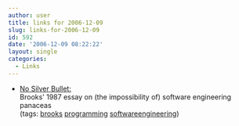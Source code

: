 ```yaml
---
author: user
title: links for 2006-12-09
slug: links-for-2006-12-09
id: 592
date: '2006-12-09 08:22:22'
layout: single
categories:
  - Links
---
```


*   [No Silver Bullet:](http://www-inst.eecs.berkeley.edu/~maratb/readings/NoSilverBullet.html)  
    Brooks' 1987 essay on (the impossibility of) software engineering panaceas  
    (tags: [brooks](http://del.icio.us/superpat/brooks) [programming](http://del.icio.us/superpat/programming) [softwareengineering](http://del.icio.us/superpat/softwareengineering))  
